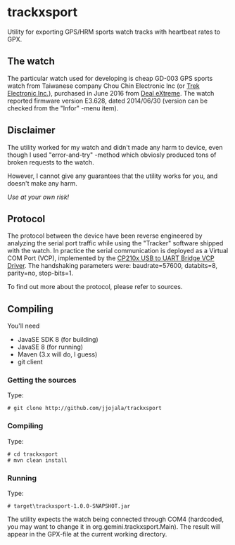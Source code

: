 # trackxsport
Utility for exporting GPS/HRM sports watch tracks with heartbeat rates to GPX.

## The watch

The particular watch used for developing is cheap GD-003 GPS sports watch
from Taiwanese company Chou Chin Electronic Inc (or
[Trek Electronic Inc.](http://www.treklimited.com/)), purchased in June
2016 from 
[Deal eXtreme](http://www.dx.com/p/gd-003-multi-function-outdoor-digital-sport-watch-w-pedometer-gps-compass-backlight-navy-354517#.V6rwr6Isw-o).
The watch reported firmware version E3.628, dated 2014/06/30
(version can be checked from the "Infor" -menu item).

## Disclaimer

The utility worked for my watch and didn't made any harm to device,
even though I used "error-and-try" -method which obviosly produced
tons of broken requests to the watch.

However, I cannot give any guarantees that the utility works
for you, and doesn't make any harm.

*Use at your own risk!*


## Protocol

The protocol between the device have been reverse engineered by analyzing the serial port traffic while using
the "Tracker" software shipped with the watch. In practice the serial communication is deployed as a Virtual COM Port
(VCP), implemented by the
[CP210x USB to UART Bridge VCP Driver](https://www.silabs.com/products/mcu/Pages/USBtoUARTBridgeVCPDrivers.aspx).
The handshaking parameters were: baudrate=57600, databits=8, parity=no, stop-bits=1.

To find out more about the protocol, please refer to sources.

## Compiling

You'll need
* JavaSE SDK 8 (for building)
* JavaSE 8 (for running)
* Maven (3.x will do, I guess)
* git client

### Getting the sources

Type:
```
# git clone http://github.com/jjojala/trackxsport
```

### Compiling

Type:

```
# cd trackxsport
# mvn clean install
```

### Running

Type:
```
# target\trackxsport-1.0.0-SNAPSHOT.jar
```

The utility expects the watch being connected through COM4 (hardcoded,
you may want to change it in org.gemini.trackxsport.Main). The result will
appear in the GPX-file at the current working directory.

